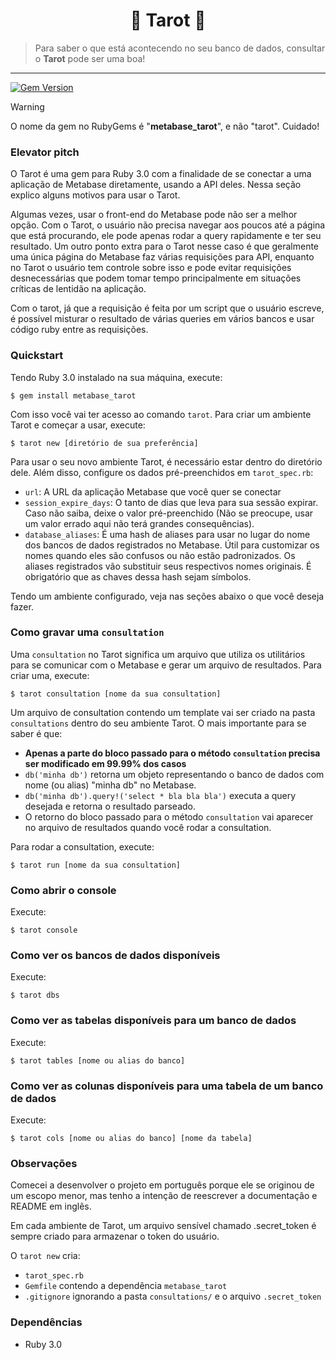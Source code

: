<h1 align="center">🔮 Tarot 🔮</h1>

> Para saber o que está acontecendo no seu banco de dados, consultar o **Tarot** pode ser uma boa!

---

[![Gem Version](https://badge.fury.io/rb/metabase_tarot.svg)](https://badge.fury.io/rb/metabase_tarot)

> [!WARNING]
> O nome da gem no RubyGems é "**metabase_tarot**", e não "tarot". Cuidado!

### Elevator pitch

O Tarot é uma gem para Ruby 3.0 com a finalidade de se conectar a uma aplicação de Metabase diretamente, usando a API deles. Nessa seção explico alguns motivos para usar o Tarot.

Algumas vezes, usar o front-end do Metabase pode não ser a melhor opção. Com o Tarot, o usuário não precisa navegar aos poucos até a página que está procurando, ele pode apenas rodar a query rapidamente e ter seu resultado. Um outro ponto extra para o Tarot nesse caso é que geralmente uma única página do Metabase faz várias requisições para API, enquanto no Tarot o usuário tem controle sobre isso e pode evitar requisições desnecessárias que podem tomar tempo principalmente em situações críticas de lentidão na aplicação.

Com o tarot, já que a requisição é feita por um script que o usuário escreve, é possível misturar o resultado de várias queries em vários bancos e usar código ruby entre as requisições.

### Quickstart

Tendo Ruby 3.0 instalado na sua máquina, execute:

`$ gem install metabase_tarot`

Com isso você vai ter acesso ao comando `tarot`.
Para criar um ambiente Tarot e começar a usar, execute:

`$ tarot new [diretório de sua preferência]`

Para usar o seu novo ambiente Tarot, é necessário estar dentro do diretório dele. Além disso, configure os dados pré-preenchidos em `tarot_spec.rb`:
- `url`: A URL da aplicação Metabase que você quer se conectar
- `session_expire_days`: O tanto de dias que leva para sua sessão expirar. Caso não saiba, deixe o valor pré-preenchido (Não se preocupe, usar um valor errado aqui não terá grandes consequências).
- `database_aliases`: É uma hash de aliases para usar no lugar do nome dos bancos de dados registrados no Metabase. Útil para customizar os nomes quando eles são confusos ou não estão padronizados. Os aliases registrados vão substituir seus respectivos nomes originais. É obrigatório que as chaves dessa hash sejam símbolos.

Tendo um ambiente configurado, veja nas seções abaixo o que você deseja fazer.

### Como gravar uma `consultation`

Uma `consultation` no Tarot significa um arquivo que utiliza os utilitários para se comunicar com o Metabase e gerar um arquivo de resultados. Para criar uma, execute:

`$ tarot consultation [nome da sua consultation]`

Um arquivo de consultation contendo um template vai ser criado na pasta `consultations` dentro do seu ambiente Tarot. O mais importante para se saber é que:
- **Apenas a parte do bloco passado para o método `consultation` precisa ser modificado em 99.99% dos casos**
- `db('minha db')` retorna um objeto representando o banco de dados com nome (ou alias) "minha db" no Metabase.
- `db('minha db').query!('select * bla bla bla')` executa a query desejada e retorna o resultado parseado.
- O retorno do bloco passado para o método `consultation` vai aparecer no arquivo de resultados quando você rodar a consultation.

Para rodar a consultation, execute:

`$ tarot run [nome da sua consultation]`

### Como abrir o console

Execute:

`$ tarot console`

### Como ver os bancos de dados disponíveis

Execute:

`$ tarot dbs`

### Como ver as tabelas disponíveis para um banco de dados

Execute:

`$ tarot tables [nome ou alias do banco]`

### Como ver as colunas disponíveis para uma tabela de um banco de dados

Execute:

`$ tarot cols [nome ou alias do banco] [nome da tabela]`

### Observações

Comecei a desenvolver o projeto em português porque ele se originou de um escopo menor, mas tenho a intenção de reescrever a documentação e README em inglês.

Em cada ambiente de Tarot, um arquivo sensível chamado .secret_token é sempre criado para armazenar o token do usuário.

O `tarot new` cria:
- `tarot_spec.rb`
- `Gemfile` contendo a dependência `metabase_tarot`
- `.gitignore` ignorando a pasta `consultations/` e o arquivo `.secret_token`

### Dependências

- Ruby 3.0
